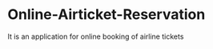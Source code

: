 Online-Airticket-Reservation
============================

It is an application for online booking of airline tickets
